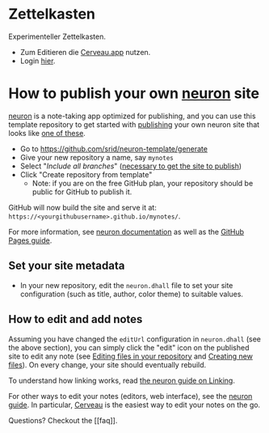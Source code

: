 # Zettelkasten

Experimenteller Zettelkasten.

* Zum Editieren die [Cerveau.app](https://neuron.zettel.page/cerveau.html) nutzen.
* Login [hier](https://www.cerveau.app/-/prototyping-lab/zettelkasten/).

# How to publish your own [neuron] site

[neuron] is a note-taking app optimized for publishing, and you can use this template repository to get started with [publishing](https://neuron.zettel.page/778816d3.html) your own neuron site that looks like [one of these][examples].

- Go to <https://github.com/srid/neuron-template/generate>
- Give your new repository a name, say `mynotes`
- Select "*Include all branches*" ([necessary to get the site to publish](https://stackoverflow.com/a/47368231/55246))
- Click "Create repository from template"
  - Note: if you are on the free GitHub plan, your repository should be public for GitHub to publish it.

GitHub will now build the site and serve it at: `https://<yourgithubusername>.github.io/mynotes/`.

For more information, see [neuron documentation][neuron] as well as the [GitHub Pages guide](https://help.github.com/en/github/working-with-github-pages).

## Set your site metadata

- In your new repository, edit the `neuron.dhall` file to set your site configuration (such as title, author, color theme) to suitable values.

## How to edit and add notes

Assuming you have changed the `editUrl` configuration in `neuron.dhall` (see the above section), you can simply click the "edit" icon on the published site to edit any note (see [Editing files in your repository](https://help.github.com/en/github/managing-files-in-a-repository/editing-files-in-your-repository) and [Creating new files](https://help.github.com/en/github/managing-files-in-a-repository/creating-new-files)). On every change, your site should eventually rebuild.

To understand how linking works, read [the neuron guide on Linking][linking].

For other ways to edit your notes (editors, web interface), see the [neuron guide][create]. In particular, [Cerveau](https://www.cerveau.app/) is the easiest way to edit your notes on the go.

Questions? Checkout the [[faq]].

[neuron]: https://neuron.zettel.page/
[examples]: https://neuron.zettel.page/examples.html
[linking]: https://neuron.zettel.page/linking.html
[create]: https://neuron.zettel.page/create.html
